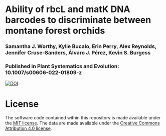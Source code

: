 # Ability of rbcL and matK DNA barcodes to discriminate between montane forest orchids
### Samantha J. Worthy, Kylie Bucalo, Erin Perry, Alex Reynolds, Jennifer Cruse-Sanders, Álvaro J. Pérez, Kevin S. Burgess
### Published in Plant Systematics and Evolution: 10.1007/s00606-022-01809-z

<a href="https://zenodo.org/badge/latestdoi/312318043"><img src="https://zenodo.org/badge/312318043.svg" alt="DOI"></a>

# License
The software code contained within this repository is made available under the [MIT license](https://opensource.org/licenses/mit-license.php). The data are made available under the [Creative Commons Attribution 4.0 license](https://creativecommons.org/licenses/by/4.0/).
